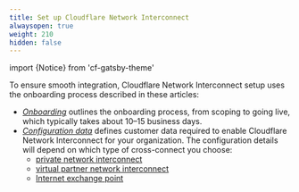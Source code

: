 ```yaml
---
title: Set up Cloudflare Network Interconnect
alwaysopen: true
weight: 210
hidden: false
---
```


import {Notice} from 'cf-gatsby-theme'

To ensure smooth integration, Cloudflare Network Interconnect setup uses the onboarding process described in these articles:

* _[Onboarding](/magic-transit/how-to/set-up-cni/onboarding/)_ outlines the onboarding process, from scoping to going live, which typically takes about 10–15 business days.
* _[Configuration data](/magic-transit/how-to/set-up-cni/configuration-data/)_ defines customer data required to enable Cloudflare Network Interconnect for your organization. The configuration details will depend on which type of cross-connect you choose:
  * [private network interconnect](/network-interconnect/set-up-cni/configuration-data/#private-network-interconnect)
  * [virtual partner network interconnect](/network-interconnect/set-up-cni/configuration-data/#virtual-partner-network-interconnect)
  * [Internet exchange point](/network-interconnect/set-up-cni/configuration-data/#internet-exchange-point)
